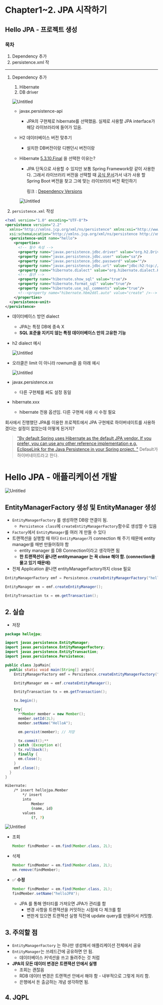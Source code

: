 # Chapter1~2. JPA 시작하기

## Hello JPA - 프로젝트 생성

### 목차
1. Dependency 추가
2. persistence.xml 작
---
1. Dependency 추가
    1. Hibernate
    2. DB driver
    
    ![Untitled](../image/Untitled.png)
    
    - javax.persistence-api
        
        - JPA의 구현체로 hibernate를 선택했음. 실제로 사용할 JPA interface가 해당 라이브러리에 들어가 있음.
    - H2 데이터베이스 버전 맞추기
        
        - 설치한 DB버전이랑 디펜던시 버전이랑
    - Hibernate [5.3.10.Final](http://5.3.10.Final) 을 선택한 이유는?
        - JPA 단독으로 사용할 수 있지만 보통 Spring Framework랑 같이 사용한다. 그래서 라이브러리 버전을 선택할 때 [공식 문서](https://spring.io/projects/spring-boot#learn)가서 내가 사용 할 Spring Boot 버전을 찾고 그에 맞는 라이브러리 버전 확인하기
          
            링크 : [Dependency Versions](https://docs.spring.io/spring-boot/docs/current/reference/html/dependency-versions.html#dependency-versions)
            
        ![Untitled](Untitled%201.png)
            
    
2. `persistence.xml` 작성

```xml
<?xml version="1.0" encoding="UTF-8"?>
<persistence version="2.2"
  xmlns="http://xmlns.jcp.org/xml/ns/persistence" xmlns:xsi="http://www.w3.org/2001/XMLSchema-instance"
  xsi:schemaLocation="http://xmlns.jcp.org/xml/ns/persistence http://xmlns.jcp.org/xml/ns/persistence/persistence_2_2.xsd">
  <persistence-unit name="hello">
    <properties>
      <!-- 필수 속성 -->
      <property name="javax.persistence.jdbc.driver" value="org.h2.Driver"/>
      <property name="javax.persistence.jdbc.user" value="sa"/>
      <property name="javax.persistence.jdbc.password" value=""/>
      <property name="javax.persistence.jdbc.url" value="jdbc:h2:tcp://localhost/~/test"/>
      <property name="hibernate.dialect" value="org.hibernate.dialect.H2Dialect"/>
      <!-- 옵션 -->
      <property name="hibernate.show_sql" value="true"/>
      <property name="hibernate.format_sql" value="true"/>
      <property name="hibernate.use_sql_comments" value="true"/>
      <!--<property name="hibernate.hbm2ddl.auto" value="create" />-->
    </properties>
  </persistence-unit>
</persistence>
```

- 데이터베이스 방언 dialect
    - JPA는 특정 DB에 종속 X
    - **SQL 표준을 지키지 않는 특정 데이터베이스 만의 고유한 기능**
- h2 dialect 예시
  
    ![Untitled](../image/Untitled%202.png)
    
- 오라클은 limit 이 아니라 rownum을 씀 아래 예시
  
    ![Untitled](../image/Untitled%203.png)
    
- javax.persistence.xx
    
    - 다른 구현체를 써도 설정 동일
- hibernate.xxx
    
    - hibernate 전용 옵션임. 다른 구현체 사용 시 수정 필요

회사에서 진행했던 JPA를 이용한 프로젝트에서 JPA 구현체로 하이버네이트를 사용하겠다는 설정이 없었는데 어떻게 된거지?

> ["By default Spring uses Hibernate as the default JPA vendor. If you prefer, you can use any other reference implementation e.g. EclipseLink for the Java Persistence in your Spring project. "](https://stackoverflow.com/questions/41902856/spring-boot-jpa-hibernate-as-default) 
Default가 하이버네이트라고 한다.


# Hello JPA - 애플리케이션 개발

![Untitled](../image/Untitled%204.png)

## EntityManagerFactory 생성 및 EntityManager 생성

- `EntityManagerFactory` 를 생성하면 DB랑 연결이 됨.
    - `Persistence class`에 `createEntityManagerFactory`함수로 생성할 수 있음
- `Factory`에서 `EntityManager`를 여러 개 만들 수 있다
- 트랜잭션을 실행할 때 마다 `EntityManager`가 connection 해 주기 때문에 entity manager를 매번 만들어줘야 함
    - entity manager 를 DB Connection이라고 생각하면 됨
    - **한 트랜잭션이 끝나면 entitymanager 는 꼭 close 해야 함. (connection을 물고 있기 때문에)**
- 전체 Application 끝나면 entityManagerFactory까지 close 필요

```java
EntityManagerFactory emf = Persistence.createEntityManagerFactory("hello");

EntityManager em = emf.createEntityManager();

EntityTransaction tx = em.getTransaction();
```

## 2. 실습

- 저장

```java
package hellojpa;

import javax.persistence.EntityManager;
import javax.persistence.EntityManagerFactory;
import javax.persistence.EntityTransaction;
import javax.persistence.Persistence;

public class JpaMain{
  public static void main(String[] args){
    EntityManagerFactory emf = Persistence.createEntityManagerFactory("hello");

    EntityManager em = emf.createEntityManager();

    EntityTransaction tx = em.getTransaction();

    tx.begin();

    try{
      **Member member = new Member();
      member.setId(2L);
      member.setName("HelloA");

      em.persist(member); // 저장

      tx.commit();**
    } catch (Exception e){
      tx.rollback();
    } finally {
      em.close();
    }
    emf.close();
  }
}
```

```bash
Hibernate: 
    /* insert hellojpa.Member
        */ insert 
        into
            Member
            (name, id) 
        values
            (?, ?)
```

![Untitled](../image/Untitled%205.png)

- 조회

  ```java
  Member findMember = em.find(Member.class, 2L);
  ```

- 삭제

  ```java
  Member findMember = em.find(Member.class, 2L);
  em.remove(findMember);
  ```

- ✅ **수정**

  ```java
  Member findMember = em.find(Member.class, 2L);
  findMember.setName("helloJPA");
  ```

    - JPA 를 통해 엔터티를 가져오면 JPA가 관리를 함
        - 변경 사항을 트랜잭션을 커밋하는 시점에 다 체크를 함
        - 변한게 있으면 트랜잭션 실행 직전에 update query를 만들어서 커밋함.

## 3. 주의할 점

- `EntityManagerFactory` 는 하나만 생성해서 애플리케이션 전체에서 공유
- `EntityManager`는 쓰레드간에 공유하면 안 됨.
    - 데이터베이스 커넥션을 쓰고 돌려주는 것 처럼
- **JPA의 모든 데이터 변경은 트랜잭션 안에서 실행**
    - 조회는 괜찮음
    - RDB 데이터 변경은 트랜잭션 안에서 해야 함 - 내부적으로 그렇게 처리 함.
    - 은행에서 돈 출금하는 개념 생각하면 됨.

## 4. JQPL

